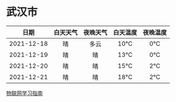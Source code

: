 # 武汉市
|日期|白天天气|夜晚天气|白天温度|夜晚温度|
|:--:|:--:|:--:|:--:|:--:|
|2021-12-18|晴|多云|10℃|0℃|
|2021-12-19|晴|晴|13℃|0℃|
|2021-12-20|晴|晴|15℃|2℃|
|2021-12-21|晴|晴|18℃|2℃|
 
[物联网学习指南](http://doc.lziqi.top/IoT)
